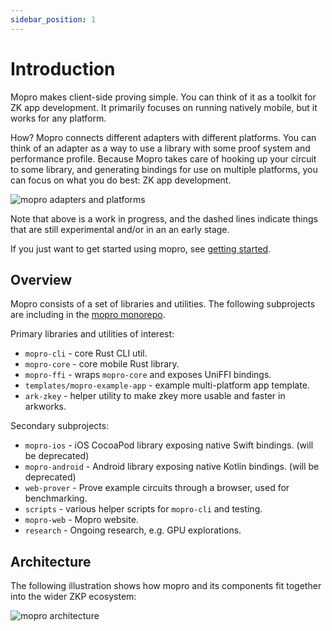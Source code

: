 ```yaml
---
sidebar_position: 1
---
```


# Introduction

Mopro makes client-side proving simple. You can think of it as a toolkit for ZK app development. It primarily focuses on running natively mobile, but it works for any platform.

How? Mopro connects different adapters with different platforms. You can think of an adapter as a way to use a library with some proof system and performance profile. Because Mopro takes care of hooking up your circuit to some library, and generating bindings for use on multiple platforms, you can focus on what you do best: ZK app development.

![mopro adapters and platforms](/img/roadmap.png)

Note that above is a work in progress, and the dashed lines indicate things that are still experimental and/or in an an early stage.

If you just want to get started using mopro, see [getting started](/docs/getting-started).

## Overview

Mopro consists of a set of libraries and utilities. The following subprojects are including in the [mopro monorepo](https://github.com/zkmopro/mopro).

Primary libraries and utilities of interest:

-   `mopro-cli` - core Rust CLI util.
-   `mopro-core` - core mobile Rust library.
-   `mopro-ffi` - wraps `mopro-core` and exposes UniFFI bindings.
-   `templates/mopro-example-app` - example multi-platform app template.
-   `ark-zkey` - helper utility to make zkey more usable and faster in arkworks.

Secondary subprojects:

-   `mopro-ios` - iOS CocoaPod library exposing native Swift bindings. (will be deprecated)
-   `mopro-android` - Android library exposing native Kotlin bindings. (will be deprecated)
-   `web-prover` - Prove example circuits through a browser, used for benchmarking.
-   `scripts` - various helper scripts for `mopro-cli` and testing.
-   `mopro-web` - Mopro website.
-   `research` - Ongoing research, e.g. GPU explorations.

## Architecture

The following illustration shows how mopro and its components fit together into the wider ZKP ecosystem:

![mopro architecture](/img/architecture.png)
